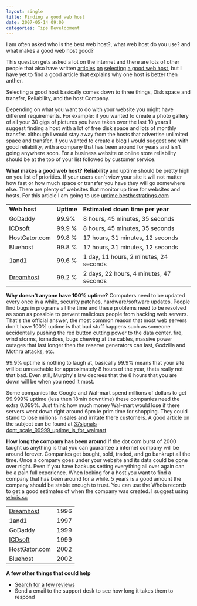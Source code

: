 ```yaml
---
layout: single
title: Finding a good web host 
date: 2007-05-14 09:00
categories: Tips Development
---
```

I am often asked who is the best web host?, what web host do you use? and what makes a good web host good?

This question gets asked a lot on the internet and there are lots of other people that also have written <a href="http://www.johnchow.com/unleashing-the-best-web-hosting-service/">articles</a> <a href="http://www.johnchow.com/cheap-web-hosting-with-domain-essentials/">on</a> <a href="http://www.akamarketing.com/choosing-a-host.html">selecting</a> <a href="http://www.dailyblogtips.com/how-to-choose-a-web-host/">a good web host</a>, but I have yet to find a good article that explains why one host is better then anther.

Selecting a good host basically comes down to three things, Disk space and transfer, Reliability, and the host Company.

Depending on what you want to do with your website you might have different requirements.
For example:
if you wanted to create a photo gallery of all your 30 gigs of pictures you have taken over the last 10 years I suggest finding a host with a lot of free disk space and lots of monthly transfer. although i would stay away from the hosts that advertise unlimited space and transfer.
If you wanted to create a blog I would suggest one with good reliability, with a company that has been around for years and isn't going anywhere soon.
For a business website or online store reliability should be at the top of your list followed by customer service.

<strong>What makes a good web host?</strong>
<strong>Reliability </strong>and uptime should be pretty high on you list of priorities. If your users can't view your site it will not matter how fast or how much space or transfer you have they will go somewhere else. There are plenty of websites that monitor up time for websites and hosts. For this article I am going to use <a href="http://uptime.besthostratings.com/">uptime.besthostratings.com</a>
<table width="100%">
<tr>
<td><strong>Web host</strong></td>
<td><strong>Uptime</strong></td>
<td><strong>Estimated down time per year</strong></td>
</tr>
<tr>
<td>GoDaddy</td>
<td>99.9%</td>
<td>8 hours, 45 minutes, 35 seconds</td>
</tr>
<tr>
<td><a href="http://www.icdsoft.com/?aff=funvill.link">ICDsoft</a></td>
<td>99.9 %</td>
<td>8 hours, 45 minutes, 35 seconds</td>
</tr>
<tr>
<td>HostGator.com</td>
<td>99.8 %</td>
<td>17 hours, 31 minutes, 12 seconds</td>
</tr>
<tr>
<td>Bluehost</td>
<td>99.8 %</td>
<td>17 hours, 31 minutes, 12 seconds</td>
</tr>
<tr>
<td>1and1</td>
<td>99.6 %</td>
<td>1 day, 11 hours, 2 minutes, 24 seconds</td>
</tr>
<tr>
<td><a href="http://www.dreamhost.com/r.cgi?78455">Dreamhost</a></td>
<td>99.2 %</td>
<td>2 days, 22 hours, 4 minutes, 47 seconds</td>
</tr>
</table>
<strong>Why doesn't anyone have 100% uptime?</strong>
Computers need to be updated every once in a while, security patches, hardware/software updates. People find bugs in programs all the time and these problems need to be resolved as soon as possible to prevent malicious people from hacking web servers. That's the official answer, the most common reason that most web servers don't have 100% uptime is that bad stuff happens such as someone accidentally pushing the red button cutting power to the data center, fire, wind storms, tornadoes, bugs chewing at the cables, massive power outages that last longer then the reserve generators can last, Godzilla and Mothra attacks, etc.

99.9% uptime is nothing to laugh at, basically 99.9% means that your site will be unreachable for approximately 8 hours of the year, thats really not that bad. Even still, Murphy's law decrees that the 8 hours that you are down will be when you need it most.

Some companies like Google and Wal-mart spend millions of dollars to get 99.999% uptime (less then 18min downtime) these companies need the extra 0.099%. Just think how much money Wal-mart would lose if there servers went down right around 6pm ie prim time for shopping. They could stand to lose millions in sales and irritate there customers.
A good article on the subject can be found at <a href="http://www.37signals.com/">37signals</a> - <a href="http://www.37signals.com/svn/archives2/dont_scale_99999_uptime_is_for_walmart.php">dont_scale_99999_uptime_is_for_walmart</a>

<strong>How long the company has been around</strong>
If the dot com burst of 2000 taught us anything is that you can guarantee a internet company will be around forever. Companies get bought, sold, traded, and go bankrupt all the time. Once a company goes under your website and its data could be gone over night. Even if you have backups setting everything all over again can be a pain full experience.
When looking for a host you want to find a company that has been around for a while. 5 years is a good amount the company should be stable enough to trust. You can use the Whois records to get a good estimates of when the company was created. I suggest using <a href="http://www.whois.sc/">whois.sc</a>
<table width="50%">
<tr>
<td><a href="http://www.dreamhost.com/r.cgi?78455">Dreamhost</a></td>
<td>1996</td>
</tr>
<tr>
<td>1and1</td>
<td>1997</td>
</tr>
<tr>
<td>GoDaddy</td>
<td>1999</td>
</tr>
<tr>
<td><a href="http://www.icdsoft.com/?aff=funvill.link">ICDsoft</a></td>
<td>1999</td>
</tr>
<tr>
<td>HostGator.com</td>
<td>2002</td>
</tr>
<tr>
<td>Bluehost</td>
<td>2002</td>
</tr>
</table>
<strong>A few other things that could help  </strong>
<ul>
	<li><a href="http://www.webhostingtalk.com/">Search for a few reviews</a></li>
	<li>Send a email to the support desk to see how long it takes them to respond</li>
</ul>
